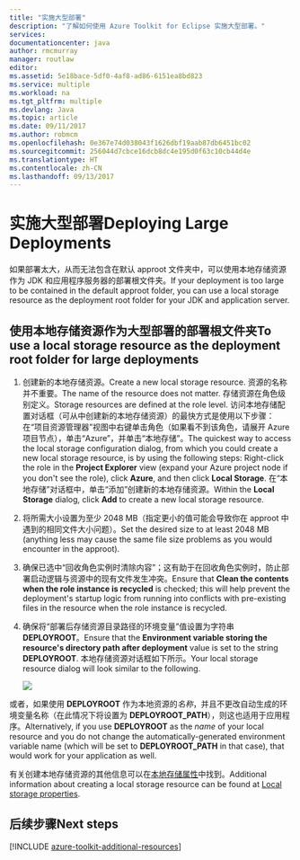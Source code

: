 ```yaml
---
title: "实施大型部署"
description: "了解如何使用 Azure Toolkit for Eclipse 实施大型部署。"
services: 
documentationcenter: java
author: rmcmurray
manager: routlaw
editor: 
ms.assetid: 5e18bace-5df0-4af8-ad86-6151ea8bd823
ms.service: multiple
ms.workload: na
ms.tgt_pltfrm: multiple
ms.devlang: Java
ms.topic: article
ms.date: 09/11/2017
ms.author: robmcm
ms.openlocfilehash: 0e367e74d038043f1626dbf19aab87db6451bc02
ms.sourcegitcommit: 256044d7cbce16dcb8dc4e195d0f63c10cb44d4e
ms.translationtype: HT
ms.contentlocale: zh-CN
ms.lasthandoff: 09/13/2017
---
```

# <a name="deploying-large-deployments"></a><span data-ttu-id="3c816-103">实施大型部署</span><span class="sxs-lookup"><span data-stu-id="3c816-103">Deploying Large Deployments</span></span>

<span data-ttu-id="3c816-104">如果部署太大，从而无法包含在默认 approot 文件夹中，可以使用本地存储资源作为 JDK 和应用程序服务器的部署根文件夹。</span><span class="sxs-lookup"><span data-stu-id="3c816-104">If your deployment is too large to be contained in the default approot folder, you can use a local storage resource as the deployment root folder for your JDK and application server.</span></span>

## <a name="to-use-a-local-storage-resource-as-the-deployment-root-folder-for-large-deployments"></a><span data-ttu-id="3c816-105">使用本地存储资源作为大型部署的部署根文件夹</span><span class="sxs-lookup"><span data-stu-id="3c816-105">To use a local storage resource as the deployment root folder for large deployments</span></span>

1. <span data-ttu-id="3c816-106">创建新的本地存储资源。</span><span class="sxs-lookup"><span data-stu-id="3c816-106">Create a new local storage resource.</span></span> <span data-ttu-id="3c816-107">资源的名称并不重要。</span><span class="sxs-lookup"><span data-stu-id="3c816-107">The name of the resource does not matter.</span></span> <span data-ttu-id="3c816-108">存储资源在角色级别定义。</span><span class="sxs-lookup"><span data-stu-id="3c816-108">Storage resources are defined at the role level.</span></span> <span data-ttu-id="3c816-109">访问本地存储配置对话框（可从中创建新的本地存储资源）的最快方式是使用以下步骤：在“项目资源管理器”视图中右键单击角色（如果看不到该角色，请展开 Azure 项目节点），单击“Azure”，并单击“本地存储”。</span><span class="sxs-lookup"><span data-stu-id="3c816-109">The quickest way to access the local storage configuration dialog, from which you could create a new local storage resource, is by using the following steps: Right-click the role in the **Project Explorer** view (expand your Azure project node if you don't see the role), click **Azure**, and then click **Local Storage**.</span></span> <span data-ttu-id="3c816-110">在“本地存储”对话框中，单击“添加”创建新的本地存储资源。</span><span class="sxs-lookup"><span data-stu-id="3c816-110">Within the **Local Storage** dialog, click **Add** to create a new local storage resource.</span></span>

1. <span data-ttu-id="3c816-111">将所需大小设置为至少 2048 MB（指定更小的值可能会导致你在 approot 中遇到的相同文件大小问题）。</span><span class="sxs-lookup"><span data-stu-id="3c816-111">Set the desired size to at least 2048 MB (anything less may cause the same file size problems as you would encounter in the approot).</span></span>

1. <span data-ttu-id="3c816-112">确保已选中“回收角色实例时清除内容”；这有助于在回收角色实例时，防止部署启动逻辑与资源中的现有文件发生冲突。</span><span class="sxs-lookup"><span data-stu-id="3c816-112">Ensure that **Clean the contents when the role instance is recycled** is checked; this will help prevent the deployment's startup logic from running into conflicts with pre-existing files in the resource when the role instance is recycled.</span></span>

1. <span data-ttu-id="3c816-113">确保将“部署后存储资源目录路径的环境变量”值设置为字符串 **DEPLOYROOT**。</span><span class="sxs-lookup"><span data-stu-id="3c816-113">Ensure that the **Environment variable storing the resource's directory path after deployment** value is set to the string **DEPLOYROOT**.</span></span> <span data-ttu-id="3c816-114">本地存储资源对话框如下所示。</span><span class="sxs-lookup"><span data-stu-id="3c816-114">Your local storage resource dialog will look similar to the following.</span></span>

   ![][ic667943]

<span data-ttu-id="3c816-115">或者，如果使用 **DEPLOYROOT** 作为本地资源的*名称*，并且不更改自动生成的环境变量名称（在此情况下将设置为 **DEPLOYROOT_PATH**），则这也适用于应用程序。</span><span class="sxs-lookup"><span data-stu-id="3c816-115">Alternatively, if you use **DEPLOYROOT** as the *name* of your local resource and you do not change the automatically-generated environment variable name (which will be set to **DEPLOYROOT_PATH** in that case), that would work for your application as well.</span></span>

<span data-ttu-id="3c816-116">有关创建本地存储资源的其他信息可以在[本地存储属性][Local storage properties]中找到。</span><span class="sxs-lookup"><span data-stu-id="3c816-116">Additional information about creating a local storage resource can be found at [Local storage properties][Local storage properties].</span></span>

## <a name="next-steps"></a><span data-ttu-id="3c816-117">后续步骤</span><span class="sxs-lookup"><span data-stu-id="3c816-117">Next steps</span></span>

[!INCLUDE [azure-toolkit-additional-resources](../includes/azure-toolkit-additional-resources.md)]

<!-- URL List -->

[Azure Java Developer Center]: http://go.microsoft.com/fwlink/?LinkID=699547
[Azure Toolkit for Eclipse]: http://go.microsoft.com/fwlink/?LinkID=699529
[Creating a Hello World Application for Azure in Eclipse]: http://go.microsoft.com/fwlink/?LinkID=699533
[Installing the Azure Toolkit for Eclipse]: http://go.microsoft.com/fwlink/?LinkId=699546
[Local storage properties]: http://go.microsoft.com/fwlink/?LinkID=699525#local_storage_properties

<!-- IMG List -->

[ic667943]: media/azure-toolkit-for-eclipse-deploying-large-deployments/ic667943.png

<!-- Legacy MSDN URL = https://msdn.microsoft.com/library/azure/dn268601.aspx -->
